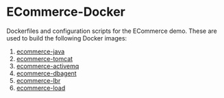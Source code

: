 ECommerce-Docker
================
Dockerfiles and configuration scripts for the ECommerce demo. 
These are used to build the following Docker images:

1. [ecommerce-java](https://registry.hub.docker.com/u/appdynamics/ecommerce-java/)
1. [ecommerce-tomcat](https://registry.hub.docker.com/u/appdynamics/ecommerce-tomcat/)
3. [ecommerce-activemq](https://registry.hub.docker.com/u/appdynamics/ecommerce-activemq/)
4. [ecommerce-dbagent](https://registry.hub.docker.com/u/appdynamics/ecommerce-dbagent/)
5. [ecommerce-lbr](https://registry.hub.docker.com/u/appdynamics/ecommerce-dbagent/)
6. [ecommerce-load](https://registry.hub.docker.com/u/appdynamics/ecommerce-load/)
